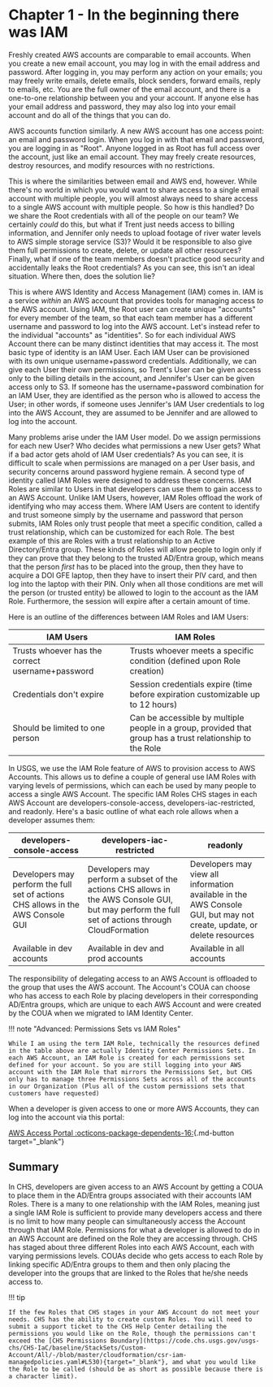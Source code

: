 # Chapter 1 - In the beginning there was IAM

Freshly created AWS accounts are comparable to email accounts. When you create a new email account, you may log in with the email address and password. After logging in, you may perform any action on your emails; you may freely write emails, delete emails, block senders, forward emails, reply to emails, etc. You are the full owner of the email account, and there is a one-to-one relationship between you and your account. If anyone else has your email address and password, they may also log into your email account and do all of the things that you can do.

AWS accounts function similarly. A new AWS account has one access point: an email and password login. When you log in with that email and password, you are logging in as "Root". Anyone logged in as Root has full access over the account, just like an email account. They may freely create resources, destroy resources, and modify resources with no restrictions.

This is where the similarities between email and AWS end, however. While there's no world in which you would want to share access to a single email account with multiple people, you will almost always need to share access to a single AWS account with multiple people. So how is this handled? Do we share the Root credentials with all of the people on our team? We certainly *could* do this, but what if Trent just needs access to billing information, and Jennifer only needs to upload footage of river water levels to AWS simple storage service (S3)? Would it be responsible to also give them full permissions to create, delete, or update all other resources? Finally, what if one of the team members doesn't practice good security and accidentally leaks the Root credentials? As you can see, this isn't an ideal situation. Where then, does the solution lie?

This is where AWS Identity and Access Management (IAM) comes in. IAM is a service *within* an AWS account that provides tools for managing access *to* the AWS account. Using IAM, the Root user can create unique "accounts" for every member of the team, so that each team member has a different username and password to log into the AWS account. Let's instead refer to the individual "accounts" as "identities". So for each individual AWS Account there can be many distinct identities that may access it. The most basic type of identity is an IAM User. Each IAM User can be provisioned with its own unique username+password credentials. Additionally, we can give each User their own permissions, so Trent's User can be given access only to the billing details in the account, and Jennifer's User can be given access only to S3. If someone has the username+password combination for an IAM User, they are identified as the person who is allowed to access the User; in other words, if someone uses Jennifer's IAM User credentials to log into the AWS Account, they are assumed to be Jennifer and are allowed to log into the account.

Many problems arise under the IAM User model. Do we assign permissions for each new User? Who decides what permissions a new User gets? What if a bad actor gets ahold of IAM User credentials? As you can see, it is difficult to scale when permissions are managed on a per User basis, and security concerns around password hygiene remain. A second type of identity called IAM Roles were designed to address these concerns. IAM Roles are similar to Users in that developers can use them to gain access to an AWS Account. Unlike IAM Users, however, IAM Roles offload the work of identifying who may access them. Where IAM Users are content to identify and trust someone simply by the username and password that person submits, IAM Roles only trust people that meet a specific condition, called a trust relationship, which can be customized for each Role. The best example of this are Roles with a trust relationship to an Active Directory/Entra group. These kinds of Roles will allow people to login only if they can prove that they belong to the trusted AD/Entra group, which means that the person *first* has to be placed into the group, then they have to acquire a DOI GFE laptop, then they have to insert their PIV card, and then log into the laptop with their PIN. Only when all those conditions are met will the person (or trusted entity) be allowed to login to the account as the IAM Role. Furthermore, the session will expire after a certain amount of time.

Here is an outline of the differences between IAM Roles and IAM Users:

|IAM Users | IAM Roles |
| --- | --- |
|Trusts whoever has the correct username+password|Trusts whoever meets a specific condition (defined upon Role creation)|
|Credentials don't expire|Session credentials expire (time before expiration customizable up to 12 hours)|
|Should be limited to one person|Can be accessible by multiple people in a group, provided that group has a trust relationship to the Role|

In USGS, we use the IAM Role feature of AWS to provision access to AWS Accounts. This allows us to define a couple of general use IAM Roles with varying levels of permissions, which can each be used by many people to access a single AWS Account. The specific IAM Roles CHS stages in each AWS Account are developers-console-access, developers-iac-restricted, and readonly. Here's a basic outline of what each role allows when a developer assumes them:

|developers-console-access|developers-iac-restricted|readonly|
|---|---|---|
|Developers may perform the full set of actions CHS allows in the AWS Console GUI|Developers may perform a subset of the actions CHS allows in the AWS Console GUI, but may perform the full set of actions through CloudFormation|Developers may view all information available in the AWS Console GUI, but may not create, update, or delete resources|
|Available in dev accounts|Available in dev and prod accounts|Available in all accounts|

The responsibility of delegating access to an AWS Account is offloaded to the group that uses the AWS account. The Account's COUA can choose who has access to each Role by placing developers in their corresponding AD/Entra groups, which are unique to each AWS Account and were created by the COUA when we migrated to IAM Identity Center.

!!! note "Advanced: Permissions Sets vs IAM Roles"

    While I am using the term IAM Role, technically the resources defined in the table above are actually Identity Center Permissions Sets. In each AWS Account, an IAM Role is created for each permissions set defined for your account. So you are still logging into your AWS account with the IAM Role that mirrors the Permissions Set, but CHS only has to manage three Permissions Sets across all of the accounts in our Organization (Plus all of the custom permissions sets that customers have requested)

When a developer is given access to one or more AWS Accounts, they can log into the account via this portal:

[AWS Access Portal :octicons-package-dependents-16:](https://d-926773f86b.awsapps.com/start/#/?tab=accounts){.md-button target="_blank"}

## Summary

In CHS, developers are given access to an AWS Account by getting a COUA to place them in the AD/Entra groups associated with their accounts IAM Roles. There is a many to one relationship with the IAM Roles, meaning just a single IAM Role is sufficient to provide many developers access and there is no limit to how many people can simultaneously access the Account through that IAM Role. Permissions for what a developer is allowed to do in an AWS Account are defined on the Role they are accessing through. CHS has staged about three different Roles into each AWS Account, each with varying permissions levels. COUAs decide who gets access to each Role by linking specific AD/Entra groups to them and then only placing the developer into the groups that are linked to the Roles that he/she needs access to.

!!! tip

    If the few Roles that CHS stages in your AWS Account do not meet your needs. CHS has the ability to create custom Roles. You will need to submit a support ticket to the CHS Help Center detailing the permissions you would like on the Role, though the permissions can't exceed the [CHS Permissions Boundary](https://code.chs.usgs.gov/usgs-chs/CHS-IaC/baseline/StackSets/Custom-Account/All/-/blob/master/cloudformation/csr-iam-managedpolicies.yaml#L530){target="_blank"}, amd what you would like the Role to be called (should be as short as possible because there is a character limit).
